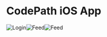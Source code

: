 # CodePath iOS App

![Login](http://i.imgur.com/cHpJe2T.gif)![Feed](http://i.imgur.com/cHpJe2T.gif)![Feed](http://i.imgur.com/cHpJe2T.gif)



